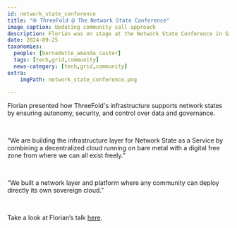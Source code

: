 ```yaml
---
id: network_state_conference
title: "🌐 ThreeFold @ The Network State Conference"
image_caption: Updating community call approach
description: Florian was on stage at the Network State Conference in Singapore, to share a powerful solution for any network state.
date: 2024-09-25
taxonomies:
  people: [bernadette_amanda_caster]
  tags: [tech,grid,community]
  news-category: [tech,grid,community]
extra:
    imgPath: network_state_conference.png

---
```


Florian presented how ThreeFold's infrastructure supports network states by ensuring autonomy, security, and control over data and governance.

<br/>

“We are building the infrastructure layer for Network State as a Service by combining a decentralized cloud running on bare metal with a digital free zone from where we can all exist freely.”

<br/>

“We built a network layer and platform where any community can deploy directly its own sovereign cloud.”

<br/>

Take a look at Florian’s talk [here](https://www.youtube.com/live/OWEGg-ZTtSE?si=EukLJY9t0cO_8Ut9&t=14763).


